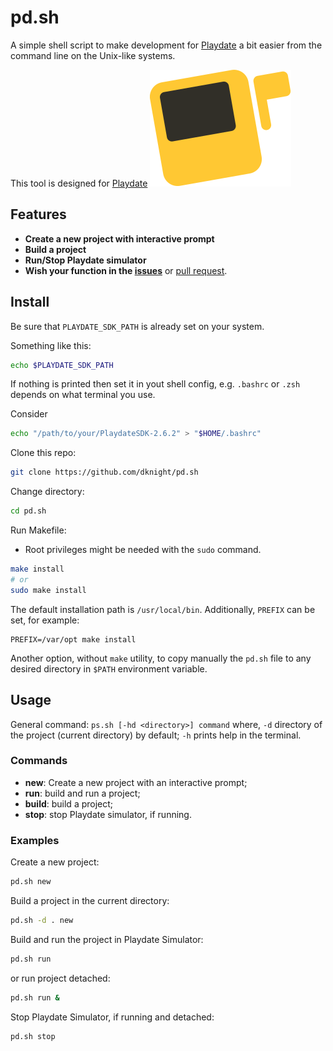 # pd.sh

A simple shell script to make development for [Playdate](https://play.date)
a bit easier from the command line on the Unix-like systems.

This tool is designed for [Playdate](https://play.date/)
[![Playdate](https://raw.githubusercontent.com/dknight/pd.sh/refs/heads/main/Playdate-platform-icon-inverted.svg)](https://play.date/)

## Features

- **Create a new project with interactive prompt**
- **Build a project**
- **Run/Stop Playdate simulator**
- **Wish your function in the [issues](https://github.com/dknight/pd.sh/issues)**
  or [pull request](https://github.com/dknight/pd.sh/pulls).

## Install

Be sure that `PLAYDATE_SDK_PATH` is already set on your system.

Something like this:

```sh
echo $PLAYDATE_SDK_PATH
```
If nothing is printed then set it in yout shell config, e.g. `.bashrc` or
`.zsh` depends on what terminal you use.

Consider

```sh
echo "/path/to/your/PlaydateSDK-2.6.2" > "$HOME/.bashrc"
```

Clone this repo:

```sh
git clone https://github.com/dknight/pd.sh
```

Change directory:

```sh
cd pd.sh
```

Run Makefile:

* Root privileges might be needed with the `sudo` command.

```sh
make install
# or
sudo make install
```

The default installation path is `/usr/local/bin`. Additionally, `PREFIX` can be
set, for example:

```
PREFIX=/var/opt make install
```

Another option, without `make` utility, to copy manually the `pd.sh` file to 
any desired directory in `$PATH` environment variable.

## Usage

General command: `ps.sh [-hd <directory>] command` where, `-d` directory of the
project (current directory) by default; `-h` prints help in the terminal.

### Commands

- **new**: Create a new project with an interactive prompt;
- **run**: build and run a project;
- **build**: build a project;
- **stop**: stop Playdate simulator, if running.
 
### Examples

Create a new project:

 ```sh
 pd.sh new
 ```
 
 Build a project in the current directory:

 ```sh
 pd.sh -d . new
 ```


Build and run the project in Playdate Simulator:

```sh
pd.sh run
```

or run project detached:

```sh
pd.sh run &
```

Stop Playdate Simulator, if running and detached:

```sh
pd.sh stop
```

